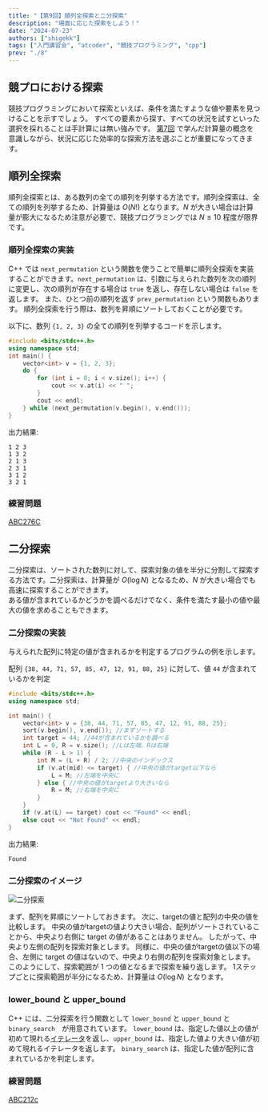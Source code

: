 ```yaml
---
title: "【第9回】順列全探索と二分探索"
description: "場面に応じた探索をしよう！"
date: "2024-07-23"
authors: ["shigekk"]
tags: ["入門講習会", "atcoder", "競技プログラミング", "cpp"]
prev: "./8"
---
```


## 競プロにおける探索

競技プログラミングにおいて探索といえば、条件を満たすような値や要素を見つけることを示すでしょう。
すべての要素から探す、すべての状況を試すといった選択を採れることは手計算には無い強みです。
[第7回](/blog/2024/intro-course/7) で学んだ計算量の概念を意識しながら、状況に応じた効率的な探索方法を選ぶことが重要になってきます。

## 順列全探索

順列全探索とは、ある数列の全ての順列を列挙する方法です。順列全探索は、全ての順列を列挙するため、計算量は $O(N!)$ となります。$N$ が大きい場合は計算量が膨大になるため注意が必要で、競技プログラミングでは $N \leq 10$ 程度が限界です。

### 順列全探索の実装

C++ では `next_permutation` という関数を使うことで簡単に順列全探索を実装することができます。`next_permutation` は、引数に与えられた数列を次の順列に変更し、次の順列が存在する場合は `true` を返し、存在しない場合は `false` を返します。 また、ひとつ前の順列を返す `prev_permutation` という関数もあります。
順列全探索を行う際は、数列を昇順にソートしておくことが必要です。

以下に、数列 `{1, 2, 3}` の全ての順列を列挙するコードを示します。

```cpp
#include <bits/stdc++.h>
using namespace std;
int main() {
    vector<int> v = {1, 2, 3};
    do {
        for (int i = 0; i < v.size(); i++) {
            cout << v.at(i) << " ";
        }
        cout << endl;
    } while (next_permutation(v.begin(), v.end()));
}
```

出力結果:

```text
1 2 3
1 3 2
2 1 3
2 3 1
3 1 2
3 2 1
```

### 練習問題

[ABC276C](https://atcoder.jp/contests/abc276/tasks/abc276_c)

## 二分探索

二分探索は、ソートされた数列に対して、探索対象の値を半分に分割して探索する方法です。二分探索は、計算量が $O(\log N)$ となるため、$N$ が大きい場合でも高速に探索することができます。  
ある値が含まれているかどうかを調べるだけでなく、条件を満たす最小の値や最大の値を求めることもできます。  

### 二分探索の実装

与えられた配列に特定の値が含まれるかを判定するプログラムの例を示します。

配列 `{38, 44, 71, 57, 85, 47, 12, 91, 88, 25}` に対して、値 `44` が含まれているかを判定

```cpp
#include <bits/stdc++.h>
using namespace std;

int main() {
    vector<int> v = {38, 44, 71, 57, 85, 47, 12, 91, 88, 25};
    sort(v.begin(), v.end()); //まずソートする
    int target = 44; //44が含まれているかを調べる
    int L = 0, R = v.size(); //Lは左端、Rは右端
    while (R - L > 1) {
        int M = (L + R) / 2; //中央のインデックス
        if (v.at(mid) <= target) { //中央の値がtarget以下なら
            L = M; //左端を中央に
        } else { //中央の値がtargetより大きいなら
            R = M; //右端を中央に
        }
    }
    if (v.at(L) == target) cout << "Found" << endl;
    else cout << "Not Found" << endl;
}
```

出力結果:

```text
Found
```

### 二分探索のイメージ

![二分探索](/images/blog/intro-course-9/image.png)

まず、配列を昇順にソートしておきます。
次に、targetの値と配列の中央の値を比較します。
中央の値がtargetの値より大きい場合、配列がソートされていることから、中央より右側に target の値があることはありません。
したがって、中央より左側の配列を探索対象とします。
同様に、中央の値がtargetの値以下の場合、左側に target の値はないので、中央より右側の配列を探索対象とします。
このようにして、探索範囲が 1 つの値となるまで探索を繰り返します。
1ステップごとに探索範囲が半分になるため、計算量は $O(\log N)$ となります。  

### lower_bound と upper_bound

C++ には、二分探索を行う関数として `lower_bound` と `upper_bound` と `binary_search`　が用意されています。
`lower_bound` は、指定した値以上の値が初めて現れる[イテレータ](/blog/2024/intro-course/3)を返し、`upper_bound` は、指定した値より大きい値が初めて現れるイテレータを返します。
`binary_search` は、指定した値が配列に含まれているかを判定します。

### 練習問題

[ABC212c](https://atcoder.jp/contests/abc212/tasks/abc212_c)
